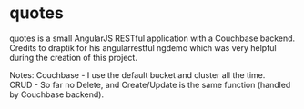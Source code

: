 # quotes
quotes is a small AngularJS RESTful application with a Couchbase backend.<br> Credits to draptik for his angularrestful ngdemo which was very helpful during the creation of this project.

Notes:
Couchbase - I use the default bucket and cluster all the time.<br>
CRUD - So far no Delete, and Create/Update is the same function (handled by Couchbase backend).
